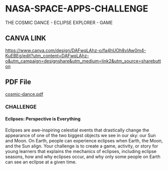 # NASA-SPACE-APPS-CHALLENGE
THE COSMIC DANCE - ECLIPSE EXPLORER - GAME

## CANVA LINK
  https://www.canva.com/design/DAFwqLAhz-o/fa4hUOh8ylAw0m4-KuEBEg/edit?utm_content=DAFwqLAhz-o&utm_campaign=designshare&utm_medium=link2&utm_source=sharebutton
## PDF File
  [cosmic-dance.pdf](https://github.com/nattycoder/NASA-SPACE-APPS-CHALLENGE/files/12841687/cosmic-dance.pdf)

### CHALLENGE
#### Eclipses: Perspective is Everything
Eclipses are awe-inspiring celestial events that drastically change the appearance of one of the two biggest objects we see in our sky: our Sun and Moon. On Earth, people can experience eclipses when Earth, the Moon, and the Sun align. Your challenge is to create a game, activity, or story for young learners that explains the mechanics of eclipses, including eclipse seasons, how and why eclipses occur, and why only some people on Earth can see an eclipse at a given time.
